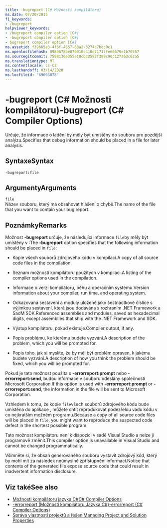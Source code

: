 ```yaml
---
title: -bugreport (C# Možnosti kompilátoru)
ms.date: 07/20/2015
f1_keywords:
- /bugreport
helpviewer_keywords:
- /bugreport compiler option [C#]
- -bugreport compiler option [C#]
- bugreport compiler option [C#]
ms.assetid: f39665e3-4f6f-4357-88a2-3274c7bec0c1
ms.openlocfilehash: 0989678be070910c410d71717fe66679e1b70557
ms.sourcegitcommit: 7588136e355e10cbc2582f389c90c127363c02a5
ms.translationtype: MT
ms.contentlocale: cs-CZ
ms.lasthandoff: 03/14/2020
ms.locfileid: "69603078"
---
```

# <a name="-bugreport-c-compiler-options"></a><span data-ttu-id="01f95-102">-bugreport (C# Možnosti kompilátoru)</span><span class="sxs-lookup"><span data-stu-id="01f95-102">-bugreport (C# Compiler Options)</span></span>
<span data-ttu-id="01f95-103">Určuje, že informace o ladění by měly být umístěny do souboru pro pozdější analýzu.</span><span class="sxs-lookup"><span data-stu-id="01f95-103">Specifies that debug information should be placed in a file for later analysis.</span></span>  
  
## <a name="syntax"></a><span data-ttu-id="01f95-104">Syntaxe</span><span class="sxs-lookup"><span data-stu-id="01f95-104">Syntax</span></span>  
  
```console  
-bugreport:file  
```  
  
## <a name="arguments"></a><span data-ttu-id="01f95-105">Argumenty</span><span class="sxs-lookup"><span data-stu-id="01f95-105">Arguments</span></span>  
 `file`  
 <span data-ttu-id="01f95-106">Název souboru, který má obsahovat hlášení o chybě.</span><span class="sxs-lookup"><span data-stu-id="01f95-106">The name of the file that you want to contain your bug report.</span></span>  
  
## <a name="remarks"></a><span data-ttu-id="01f95-107">Poznámky</span><span class="sxs-lookup"><span data-stu-id="01f95-107">Remarks</span></span>  
 <span data-ttu-id="01f95-108">Možnost **-bugreport** určuje, že následující informace `file`by měly být umístěny v :</span><span class="sxs-lookup"><span data-stu-id="01f95-108">The **-bugreport** option specifies that the following information should be placed in `file`:</span></span>  
  
- <span data-ttu-id="01f95-109">Kopie všech souborů zdrojového kódu v kompilaci.</span><span class="sxs-lookup"><span data-stu-id="01f95-109">A copy of all source code files in the compilation.</span></span>  
  
- <span data-ttu-id="01f95-110">Seznam možností kompilátoru použitých v kompilaci.</span><span class="sxs-lookup"><span data-stu-id="01f95-110">A listing of the compiler options used in the compilation.</span></span>  
  
- <span data-ttu-id="01f95-111">Informace o verzi kompilátoru, běhu a operačním systému.</span><span class="sxs-lookup"><span data-stu-id="01f95-111">Version information about your compiler, run time, and operating system.</span></span>  
  
- <span data-ttu-id="01f95-112">Odkazovaná sestavení a moduly uložené jako šestnáctkové číslice s výjimkou sestavení, která jsou dodávána s rozhraním .NET Framework a SadM SDK.</span><span class="sxs-lookup"><span data-stu-id="01f95-112">Referenced assemblies and modules, saved as hexadecimal digits, except assemblies that ship with the .NET Framework and SDK.</span></span>  
  
- <span data-ttu-id="01f95-113">Výstup kompilátoru, pokud existuje.</span><span class="sxs-lookup"><span data-stu-id="01f95-113">Compiler output, if any.</span></span>  
  
- <span data-ttu-id="01f95-114">Popis problému, ke kterému budete vyzváni.</span><span class="sxs-lookup"><span data-stu-id="01f95-114">A description of the problem, which you will be prompted for.</span></span>  
  
- <span data-ttu-id="01f95-115">Popis toho, jak si myslíte, že by měl být problém opraven, k jakému budete vyzváni.</span><span class="sxs-lookup"><span data-stu-id="01f95-115">A description of how you think the problem should be fixed, which you will be prompted for.</span></span>  
  
 <span data-ttu-id="01f95-116">Pokud je tato možnost použita s **-errorreport:prompt** nebo **-errorreport:send**, budou informace v souboru odeslány společnosti Microsoft Corporation.</span><span class="sxs-lookup"><span data-stu-id="01f95-116">If this option is used with **-errorreport:prompt** or **-errorreport:send**, the information in the file will be sent to Microsoft Corporation.</span></span>  
  
 <span data-ttu-id="01f95-117">Vzhledem k tomu, že kopie `file`všech souborů zdrojového kódu bude umístěna do aplikace , můžete chtít reprodukovat podezřelou vadu kódu v co nejkratším možném programu.</span><span class="sxs-lookup"><span data-stu-id="01f95-117">Because a copy of all source code files will be placed in `file`, you might want to reproduce the suspected code defect in the shortest possible program.</span></span>  
  
 <span data-ttu-id="01f95-118">Tato možnost kompilátoru není k dispozici v sadě Visual Studio a nelze ji programově změnit.</span><span class="sxs-lookup"><span data-stu-id="01f95-118">This compiler option is unavailable in Visual Studio and cannot be changed programmatically.</span></span>  
  
 <span data-ttu-id="01f95-119">Všimněte si, že obsah generovaného souboru vystavit zdrojový kód, který by mohl mít za následek neúmyslné zpřístupnění informací.</span><span class="sxs-lookup"><span data-stu-id="01f95-119">Notice that contents of the generated file expose source code that could result in inadvertent information disclosure.</span></span>  
  
## <a name="see-also"></a><span data-ttu-id="01f95-120">Viz také</span><span class="sxs-lookup"><span data-stu-id="01f95-120">See also</span></span>

- [<span data-ttu-id="01f95-121">Možnosti kompilátoru jazyka C#</span><span class="sxs-lookup"><span data-stu-id="01f95-121">C# Compiler Options</span></span>](./index.md)
- [<span data-ttu-id="01f95-122">-errorreport (Možnosti kompilátoru Jazyka C#)</span><span class="sxs-lookup"><span data-stu-id="01f95-122">-errorreport (C# Compiler Options)</span></span>](./errorreport-compiler-option.md)
- [<span data-ttu-id="01f95-123">Správa vlastností projektů a řešení</span><span class="sxs-lookup"><span data-stu-id="01f95-123">Managing Project and Solution Properties</span></span>](/visualstudio/ide/managing-project-and-solution-properties)
